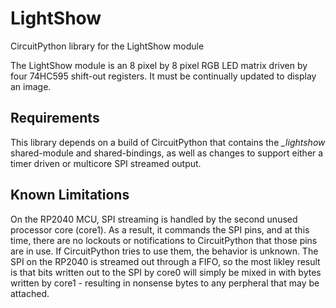 # LightShow
CircuitPython library for the LightShow module

The LightShow module is an 8 pixel by 8 pixel RGB LED matrix driven by four 74HC595 shift-out registers.  It must be continually updated to display an image.

## Requirements
This library depends on a build of CircuitPython that contains the *_lightshow* shared-module and shared-bindings, as well as changes to support either a timer driven or multicore SPI streamed output.

## Known Limitations
On the RP2040 MCU, SPI streaming is handled by the second unused processor core (core1).  As a result, it commands the SPI pins, and at this time, there are no lockouts or notifications to CircuitPython that those pins are in use.  If CircuitPython tries to use them, the behavior is unknown.  The SPI on the RP2040 is streamed out through a FIFO, so the most likley result is that bits written out to the SPI by core0 will simply be mixed in with bytes written by core1 - resulting in nonsense bytes to any perpheral that may be attached.
